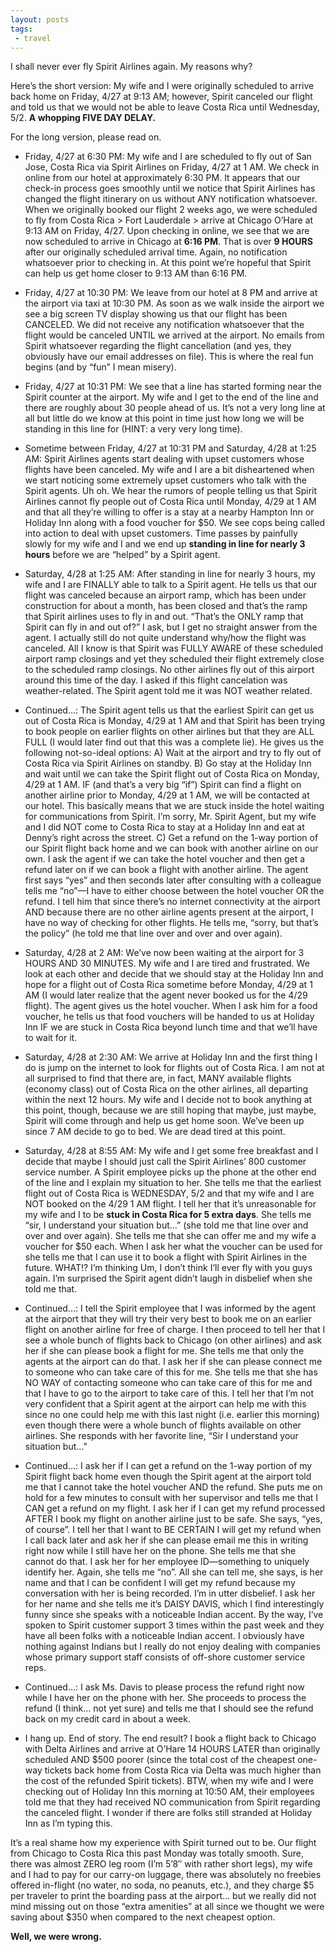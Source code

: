 ```yaml
---
layout: posts
tags:
 - travel
---
```


I shall never ever fly Spirit Airlines again.  My reasons why?

Here’s the short version: My wife and I were originally scheduled to arrive back home on Friday, 4/27 at 9:13 AM; however, Spirit canceled our flight and told us that we would not be able to leave Costa Rica until Wednesday, 5/2.  __A whopping FIVE DAY DELAY.__

For the long version, please read on.

* Friday, 4/27 at 6:30 PM:  My wife and I are scheduled to fly out of San Jose, Costa Rica via Spirit Airlines on Friday, 4/27 at 1 AM.  We check in online from our hotel at approximately 6:30 PM.  It appears that our check-in process goes smoothly until we notice that Spirit Airlines has changed the flight itinerary on us without ANY notification whatsoever.  When we originally booked our flight 2 weeks ago, we were scheduled to fly from Costa Rica > Fort Lauderdale > arrive at Chicago O’Hare at 9:13 AM on Friday, 4/27.  Upon checking in online, we see that we are now scheduled to arrive in Chicago at __6:16 PM__.  That is over __9 HOURS__ after our originally scheduled arrival time.  Again, no notification whatsoever prior to checking in.  At this point we’re hopeful that Spirit can help us get home closer to 9:13 AM than 6:16 PM.

* Friday, 4/27 at 10:30 PM:  We leave from our hotel at 8 PM and arrive at the airport via taxi at 10:30 PM.  As soon as we walk inside the airport we see a big screen TV display showing us that our flight has been CANCELED.  We did not receive any notification whatsoever that the flight would be canceled UNTIL we arrived at the airport.  No emails from Spirit whatsoever regarding the flight cancellation (and yes, they obviously have our email addresses on file).  This is where the real fun begins (and by “fun” I mean misery).

* Friday, 4/27 at 10:31 PM:  We see that a line has started forming near the Spirit counter at the airport.  My wife and I get to the end of the line and there are roughly about 30 people ahead of us.  It’s not a very long line at all but little do we know at this point in time just how long we will be standing in this line for (HINT: a very very long time).

* Sometime between Friday, 4/27 at 10:31 PM and Saturday, 4/28 at 1:25 AM: Spirit Airlines agents start dealing with upset customers whose flights have been canceled.  My wife and I are a bit disheartened when we start noticing some extremely upset customers who talk with the Spirit agents.  Uh oh.  We hear the rumors of people telling us that Spirit Airlines cannot fly people out of Costa Rica until Monday, 4/29 at 1 AM and that all they’re willing to offer is a stay at a nearby Hampton Inn or Holiday Inn along with a food voucher for $50.  We see cops being called into action to deal with upset customers.  Time passes by painfully slowly for my wife and I and we end up __standing in line for nearly 3 hours__ before we are “helped” by a Spirit agent.

* Saturday, 4/28 at 1:25 AM:  After standing in line for nearly 3 hours, my wife and I are FINALLY able to talk to a Spirit agent.  He tells us that our flight was canceled because an airport ramp, which has been under construction for about a month, has been closed and that’s the ramp that Spirit airlines uses to fly in and out.  “That’s the ONLY ramp that Spirit can fly in and out of?” I ask, but I get no straight answer from the agent.  I actually still do not quite understand why/how the flight was canceled.  All I know is that Spirit was FULLY AWARE of these scheduled airport ramp closings and yet they scheduled their flight extremely close to the scheduled ramp closings.  No other airlines fly out of this airport around this time of the day.  I asked if this flight cancelation was weather-related.  The Spirit agent told me it was NOT weather related.

* Continued…:  The Spirit agent tells us that the earliest Spirit can get us out of Costa Rica is Monday, 4/29 at 1 AM and that Spirit has been trying to book people on earlier flights on other airlines but that they are ALL FULL (I would later find out that this was a complete lie).  He gives us the following not-so-ideal options:  A) Wait at the airport and try to fly out of Costa Rica via Spirit Airlines on standby.  B) Go stay at the Holiday Inn and wait until we can take the Spirit flight out of Costa Rica on Monday, 4/29 at 1 AM.  IF (and that’s a very big “if”) Spirit can find a flight on another airline prior to Monday, 4/29 at 1 AM, we will be contacted at our hotel.  This basically means that we are stuck inside the hotel waiting for communications from Spirit.  I’m sorry, Mr. Spirit Agent, but my wife and I did NOT come to Costa Rica to stay at a Holiday Inn and eat at Denny’s right across the street.  C) Get a refund on the 1-way portion of our Spirit flight back home and we can book with another airline on our own.  I ask the agent if we can take the hotel voucher and then get a refund later on if we can book a flight with another airline.  The agent first says “yes” and then seconds later after consulting with a colleague tells me “no”—I have to either choose between the hotel voucher OR the refund.  I tell him that since there’s no internet connectivity at the airport AND because there are no other airline agents present at the airport, I have no way of checking for other flights.  He tells me, “sorry, but that’s the policy” (he told me that line over and over and over again).

* Saturday, 4/28 at 2 AM:  We’ve now been waiting at the airport for 3 HOURS AND 30 MINUTES.  My wife and I are tired and frustrated.  We look at each other and decide that we should stay at the Holiday Inn and hope for a flight out of Costa Rica sometime before Monday, 4/29 at 1 AM (I would later realize that the agent never booked us for the 4/29 flight).  The agent gives us the hotel voucher.  When I ask him for a food voucher, he tells us that food vouchers will be handed to us at Holiday Inn IF we are stuck in Costa Rica beyond lunch time and that we’ll have to wait for it.

* Saturday, 4/28 at 2:30 AM:  We arrive at Holiday Inn and the first thing I do is jump on the internet to look for flights out of Costa Rica.  I am not at all surprised to find that there are, in fact, MANY available flights (economy class) out of Costa Rica on the other airlines, all departing within the next 12 hours.  My wife and I decide not to book anything at this point, though, because we are still hoping that maybe, just maybe, Spirit will come through and help us get home soon.  We’ve been up since 7 AM decide to go to bed.  We are dead tired at this point.

* Saturday, 4/28 at 8:55 AM:  My wife and I get some free breakfast and I decide that maybe I should just call the Spirit Airlines’ 800 customer service number.  A Spirit employee picks up the phone at the other end of the line and I explain my situation to her.  She tells me that the earliest flight out of Costa Rica is WEDNESDAY, 5/2 and that my wife and I are NOT booked on the 4/29 1 AM flight.  I tell her that it’s unreasonable for my wife and I to be __stuck in Costa Rica for 5 extra days__.  She tells me “sir, I understand your situation but…” (she told me that line over and over and over again).  She tells me that she can offer me and my wife a voucher for $50 each.  When I ask her what the voucher can be used for she tells me that I can use it to book a flight with Spirit Airlines in the future.  WHAT!?  I’m thinking Um, I don’t think I’ll ever fly with you guys again.  I’m surprised the Spirit agent didn’t laugh in disbelief when she told me that.

* Continued…:  I tell the Spirit employee that I was informed by the agent at the airport that they will try their very best to book me on an earlier flight on another airline for free of charge.  I then proceed to tell her that I see a whole bunch of flights back to Chicago (on other airlines) and ask her if she can please book a flight for me.  She tells me that only the agents at the airport can do that.  I ask her if she can please connect me to someone who can take care of this for me.  She tells me that she has NO WAY of contacting someone who can take care of this for me and that I have to go to the airport to take care of this.  I tell her that I’m not very confident that a Spirit agent at the airport can help me with this since no one could help me with this last night (i.e. earlier this morning) even though there were a whole bunch of flights available on other airlines.  She responds with her favorite line, “Sir I understand your situation but…”

* Continued…:  I ask her if I can get a refund on the 1-way portion of my Spirit flight back home even though the Spirit agent at the airport told me that I cannot take the hotel voucher AND the refund.  She puts me on hold for a few minutes to consult with her supervisor and tells me that I CAN get a refund on my flight.  I ask her if I can get my refund processed AFTER I book my flight on another airline just to be safe.  She says, “yes, of course”.  I tell her that I want to BE CERTAIN I will get my refund when I call back later and ask her if she can please email me this in writing right now while I still have her on the phone. She tells me that she cannot do that. I ask her for her employee ID—something to uniquely identify her. Again, she tells me “no”. All she can tell me, she says, is her name and that I can be confident I will get my refund because my conversation with her is being recorded. I’m in utter disbelief. I ask her for her name and she tells me it’s DAISY DAVIS, which I find interestingly funny since she speaks with a noticeable Indian accent. By the way, I’ve spoken to Spirit customer support 3 times within the past week and they have all been folks with a noticeable Indian accent.  I obviously have nothing against Indians but I really do not enjoy dealing with companies whose primary support staff consists of off-shore customer service reps.

* Continued…: I ask Ms. Davis to please process the refund right now while I have her on the phone with her. She proceeds to process the refund (I think… not yet sure) and tells me that I should see the refund back on my credit card in about a week.

* I hang up. End of story. The end result? I book a flight back to Chicago with Delta Airlines and arrive at O’Hare 14 HOURS LATER than originally scheduled AND $500 poorer (since the total cost of the cheapest one-way tickets back home from Costa Rica via Delta was much higher than the cost of the refunded Spirit tickets).  BTW, when my wife and I were checking out of Holiday Inn this morning at 10:50 AM, their employees told me that they had received NO communication from Spirit regarding the canceled flight.  I wonder if there are folks still stranded at Holiday Inn as I’m typing this.

It’s a real shame how my experience with Spirit turned out to be. Our flight from Chicago to Costa Rica this past Monday was totally smooth. Sure, there was almost ZERO leg room (I’m 5’8″ with rather short legs), my wife and I had to pay for our carry-on luggage, there was absolutely no freebies offered in-flight (no water, no soda, no peanuts, etc.), and they charge $5 per traveler to print the boarding pass at the airport… but we really did not mind missing out on those “extra amenities” at all since we thought we were saving about $350 when compared to the next cheapest option.

__Well, we were wrong.__
